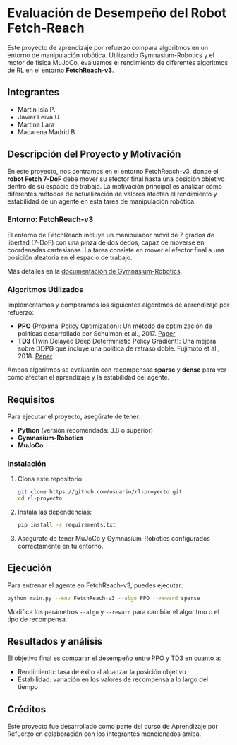 # Evaluación de Desempeño del Robot Fetch-Reach

Este proyecto de aprendizaje por refuerzo compara algoritmos en un entorno de manipulación robótica. Utilizando Gymnasium-Robotics y el motor de física MuJoCo, evaluamos el rendimiento de diferentes algoritmos de RL en el entorno **FetchReach-v3**.

## Integrantes
- Martin Isla P.
- Javier Leiva U.
- Martina Lara
- Macarena Madrid B.

## Descripción del Proyecto y Motivación

En este proyecto, nos centramos en el entorno FetchReach-v3, donde el **robot Fetch 7-DoF** debe mover su efector final hasta una posición objetivo dentro de su espacio de trabajo. La motivación principal es analizar cómo diferentes métodos de actualización de valores afectan el rendimiento y estabilidad de un agente en esta tarea de manipulación robótica.

### Entorno: FetchReach-v3

El entorno de FetchReach incluye un manipulador móvil de 7 grados de libertad (7-DoF) con una pinza de dos dedos, capaz de moverse en coordenadas cartesianas. La tarea consiste en mover el efector final a una posición aleatoria en el espacio de trabajo.

Más detalles en la [documentación de Gymnasium-Robotics](https://farama.org/Gymnasium-Robotics/).

### Algoritmos Utilizados

Implementamos y comparamos los siguientes algoritmos de aprendizaje por refuerzo:

- **PPO** (Proximal Policy Optimization): Un método de optimización de políticas desarrollado por Schulman et al., 2017. [Paper](https://arxiv.org/abs/1707.06347)
- **TD3** (Twin Delayed Deep Deterministic Policy Gradient): Una mejora sobre DDPG que incluye una política de retraso doble. Fujimoto et al., 2018. [Paper](https://arxiv.org/abs/1802.09477)

Ambos algoritmos se evaluarán con recompensas **sparse** y **dense** para ver cómo afectan el aprendizaje y la estabilidad del agente.

## Requisitos

Para ejecutar el proyecto, asegúrate de tener:

- **Python** (versión recomendada: 3.8 o superior)
- **Gymnasium-Robotics**
- **MuJoCo**

### Instalación

1. Clona este repositorio:

   ```bash
   git clone https://github.com/usuario/rl-proyecto.git
   cd rl-proyecto

2. Instala las dependencias:

   ```bash
   pip install -r requirements.txt

3. Asegúrate de tener MuJoCo y Gymnasium-Robotics configurados correctamente en tu entorno.

## Ejecución

Para entrenar el agente en FetchReach-v3, puedes ejecutar:

```bash
python main.py --env FetchReach-v3 --algo PPO --reward sparse
```

Modifica los parámetros `--algo` y `--reward` para cambiar el algoritmo o el tipo de recompensa.


## Resultados y análisis
El objetivo final es comparar el desempeño entre PPO y TD3 en cuanto a:

- Rendimiento: tasa de éxito al alcanzar la posición objetivo
- Estabilidad: variación en los valores de recompensa a lo largo del tiempo

## Créditos
Este proyecto fue desarrollado como parte del curso de Aprendizaje por Refuerzo en colaboración con los integrantes mencionados arriba.



